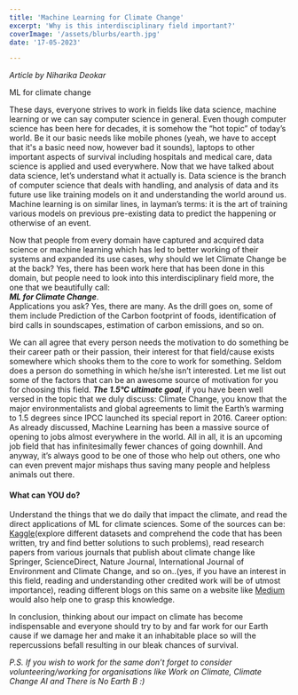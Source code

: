 ```yaml
---
title: 'Machine Learning for Climate Change'
excerpt: 'Why is this interdisciplinary field important?'
coverImage: '/assets/blurbs/earth.jpg'
date: '17-05-2023'

---
```

*Article by Niharika Deokar* </br> 

ML for climate change

These days, everyone strives to work in fields like data science, machine learning or we can say computer science in general. Even though computer science has been here for decades, it is somehow the “hot topic” of today’s world. Be it our basic needs like mobile phones (yeah, we have to accept that it's a basic need now,  however bad it sounds), laptops to other important aspects of survival including hospitals and medical care, data science is applied and used everywhere. Now that we have talked about data science, let’s understand what it actually is. 
Data science is the branch of computer science that deals with handling, and analysis of data and its future use like training models on it and understanding the world around us. Machine learning is on similar lines, in layman’s terms: it is the art of training various models on previous pre-existing data to predict the happening or otherwise of an event. 

Now that people from every domain have captured and acquired data science or machine learning which has led to better working of their systems and expanded its use cases, why should we let Climate Change be at the back? Yes, there has been work here that has been done in this domain, but people need to look into this interdisciplinary field more, the one that we beautifully call: </br>
**_ML for Climate Change_**. </br>
Applications you ask? Yes, there are many. As the drill goes on, some of them include Prediction of the Carbon footprint of foods, identification of bird calls in soundscapes, estimation of carbon emissions, and so on.</br>

We can all agree that every person needs the motivation to do something be their career path or their passion, their interest for that field/cause exists somewhere which shooks them to the core to work for something. Seldom does a person do something in which he/she isn’t interested. Let me list out some of the factors that can be an awesome source of motivation for you for choosing this field. _**The 1.5°C ultimate goal**_, if you have been well versed in the topic that we duly discuss: Climate Change, you know that the major environmentalists and global agreements to limit the Earth’s warming to 1.5 degrees since IPCC launched its special report in 2016. Career option: As already discussed, Machine Learning has been a massive source of opening to jobs almost everywhere in the world. All in all, it is an upcoming job field that has infinitesimally fewer chances of going downhill. And anyway, it’s always good to be one of those who help out others, one who can even prevent major mishaps thus saving many people and helpless animals out there. 

#### What can YOU do? </br>
Understand the things that we do daily that impact the climate, and read the direct applications of ML for climate sciences. Some of the sources can be: [Kaggle](https://www.kaggle.com)(explore different datasets and comprehend the code that has been written, try and find better solutions to such problems), read research papers from various journals that publish about climate change like Springer, ScienceDirect, Nature Journal, International Journal of Environment and Climate Change, and so on..(yes, if you have an interest in this field, reading and understanding other credited work will be of utmost importance), reading different blogs on this same on a website like [Medium](https://medium.com) would also help one to grasp this knowledge. 

In conclusion, thinking about our impact on climate has become indispensable and everyone should try to by and far work for our Earth cause if we damage her and make it an inhabitable place so will the repercussions befall resulting in our bleak chances of survival. 

_P.S. If you wish to work for the same don’t forget to consider volunteering/working for organisations like Work on Climate, Climate Change AI and There is No Earth B :)_



